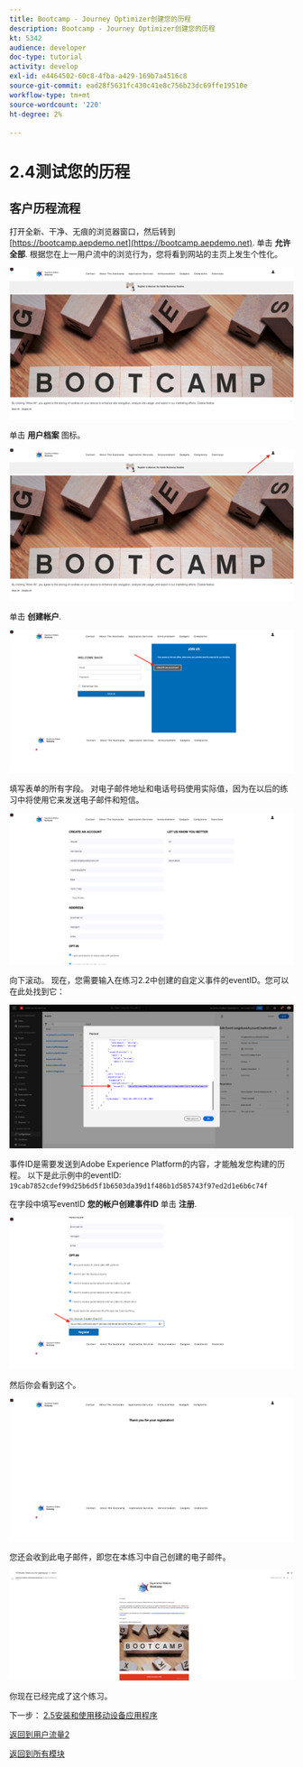 ```yaml
---
title: Bootcamp - Journey Optimizer创建您的历程
description: Bootcamp - Journey Optimizer创建您的历程
kt: 5342
audience: developer
doc-type: tutorial
activity: develop
exl-id: e4464502-60c8-4fba-a429-169b7a4516c8
source-git-commit: ead28f5631fc430c41e8c756b23dc69ffe19510e
workflow-type: tm+mt
source-wordcount: '220'
ht-degree: 2%

---
```


# 2.4测试您的历程

## 客户历程流程

打开全新、干净、无痕的浏览器窗口，然后转到 [https://bootcamp.aepdemo.net](https://bootcamp.aepdemo.net). 单击 **允许全部**. 根据您在上一用户流中的浏览行为，您将看到网站的主页上发生个性化。

![DSN](./images/web8a.png)

单击 **用户档案** 图标。

![演示](./images/web8b.png)

单击 **创建帐户**.

![演示](./images/pv5.png)

填写表单的所有字段。 对电子邮件地址和电话号码使用实际值，因为在以后的练习中将使用它来发送电子邮件和短信。

![演示](./images/pv7a.png)

向下滚动。 现在，您需要输入在练习2.2中创建的自定义事件的eventID。您可以在此处找到它：

![ACOP](./images/payloadeventID.png)

事件ID是需要发送到Adobe Experience Platform的内容，才能触发您构建的历程。 以下是此示例中的eventID: `19cab7852cdef99d25b6d5f1b6503da39d1f486b1d585743f97ed2d1e6b6c74f`

在字段中填写eventID **您的帐户创建事件ID** 单击 **注册**.

![演示](./images/pv8a.png)

然后你会看到这个。

![演示](./images/pv9.png)

您还会收到此电子邮件，即您在本练习中自己创建的电子邮件。

![演示](./images/pv10a.png)

你现在已经完成了这个练习。

下一步： [2.5安装和使用移动设备应用程序](./ex5.md)

[返回到用户流量2](./uc2.md)

[返回到所有模块](../../overview.md)
